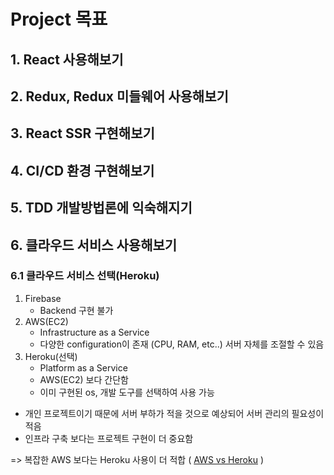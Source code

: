# Project 목표

## 1. React 사용해보기

## 2. Redux, Redux 미들웨어 사용해보기

## 3. React SSR 구현해보기

## 4. CI/CD 환경 구현해보기

## 5. TDD 개발방법론에 익숙해지기

## 6. 클라우드 서비스 사용해보기

### 6.1 클라우드 서비스 선택(Heroku)

1. Firebase
   - Backend 구현 불가
2. AWS(EC2)
   - Infrastructure as a Service
   - 다양한 configuration이 존재 (CPU, RAM, etc..) 서버 자체를 조절할 수 있음
3. Heroku(선택)
   - Platform as a Service
   - AWS(EC2) 보다 간단함
   - 이미 구현된 os, 개발 도구를 선택하여 사용 가능

- 개인 프로젝트이기 때문에 서버 부하가 적을 것으로 예상되어 서버 관리의 필요성이 적음
- 인프라 구축 보다는 프로젝트 구현이 더 중요함

=> 복잡한 AWS 보다는 Heroku 사용이 더 적합
( [AWS vs Heroku](https://rubygarage.org/blog/heroku-vs-amazon-web-services) )
